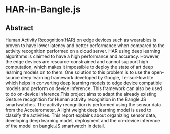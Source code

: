 # HAR-in-Bangle.js

## Abstract
Human Activity Recognition(HAR) on edge devices such as wearables is proven to have lower latency and better performance when compared to the activity recognition performed on a cloud server. HAR using deep learning algorithms is claimed to have a high performance and accuracy. However, the edge devices are resource-constrained and cannot support high computation, which makes it impossible to deploy the state of art deep learning models on to them. One solution to this problem is to use the open-source deep learning framework developed by Google, TensorFlow lite which helps in converting deep learning models to edge device compatible models and perform on device inference. This framework can also be used to do on-device inference.This project aims to adapt the already existing Gesture recognition for Human activity recognition in the Bangle.JS smartwatches. The activity recognition is performed using the sensor data from the Accelerometer. A light weight deep learning model is used to classify the activities. This report explains about organizing sensor data, developing deep learning model, deployment and the on-device inference of the model on bangle.JS smartwatch in detail.

